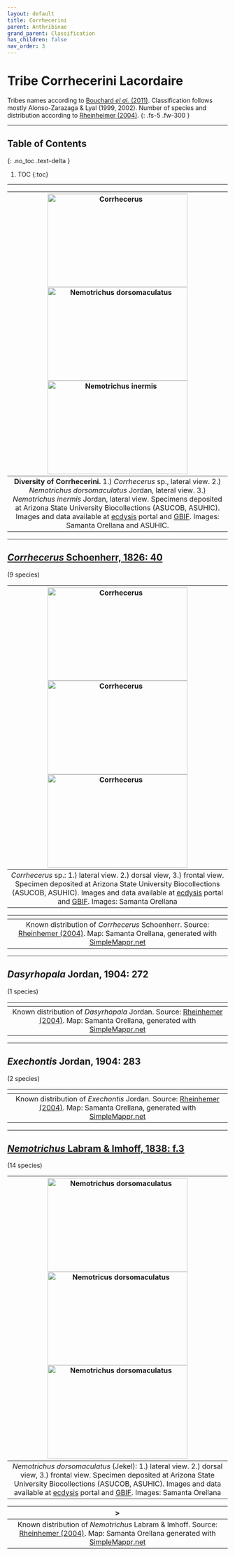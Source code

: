 ```yaml
---
layout: default
title: Corrhecerini
parent: Anthribinae
grand_parent: Classification
has_children: false
nav_order: 3
---
```



# Tribe Corrhecerini Lacordaire

Tribes names according to [Bouchard _el al._ (2011)](https://zookeys.pensoft.net/articles.php?id=4001). Classification follows mostly Alonso-Zarazaga & Lyal (1999, 2002). Number of species and distribution according to [Rheinheimer (2004)](https://www.zobodat.at/pdf/Mitt-Ent-Ver-Stuttgart_39_2004_0001-0244.pdf).
{: .fs-5 .fw-300 }

---

## Table of Contents
{: .no_toc .text-delta }

1. TOC
{:toc}

---

| [<img src="https://media01.symbiota.org/media/ecdysis/ASU_ASUCOB/ASUCOB0015/ASUCOB0028782_lateral_edited_1694804312.jpg" alt="Corrhecerus" width="320" height="213.4">](https://ecdysis.org/collections/individual/index.php?occid=1171310) [<img src="https://media01.symbiota.org/media/ecdysis/ASU_ASUCOB/ASUCOB0015/ASUCOB0015243_lateral_edited_1637888538.jpg" alt="Nemotrichus dorsomaculatus" width="320" height="213.4">](https://ecdysis.org/collections/individual/index.php?occid=629156) [<img src="https://media01.symbiota.org/media/storage/portals/scan/misc/201504/ASUHIC0079279_habitus_lateral__1429125469_web.jpg" alt="Nemotrichus inermis" width="320" height="213.4">](https://ecdysis.org/collections/individual/index.php?occid=348930) | 
|:--:| 
|**Diversity of Corrhecerini.** 1.) _Corrhecerus_ sp., lateral view. 2.) *Nemotrichus dorsomaculatus* Jordan, lateral view. 3.) _Nemotrichus inermis_ Jordan, lateral view. Specimens deposited at Arizona State University Biocollections (ASUCOB, ASUHIC). Images and data available at [ecdysis](https://ecdysis.org) portal and [GBIF](https://gbif.org). Images: Samanta Orellana and ASUHIC.|

---

## [_Corrhecerus_ Schoenherr, 1826: 40](https://anthribidae.github.io/anthribidae/anthribinae/corrhecerini/corrhecerus)
(9 species)

|  [<img src="https://media01.symbiota.org/media/ecdysis/ASU_ASUCOB/ASUCOB0015/ASUCOB0028782_lateral_edited_1694804312.jpg" alt="Corrhecerus" width="320" height="213.4">](https://ecdysis.org/collections/individual/index.php?occid=1171310) [<img src="https://media01.symbiota.org/media/ecdysis/ASU_ASUCOB/ASUCOB0015/ASUCOB0028782_dorsal_edited_1694808859.jpg" alt="Corrhecerus" width="320" height="213.4">](https://ecdysis.org/collections/individual/index.php?occid=1171310) [<img src="https://media01.symbiota.org/media/ecdysis/ASU_ASUCOB/ASUCOB0015/ASUCOB0028782_frontal_edited_1694809745.jpg" alt="Corrhecerus" width="320" height="213.4">](https://ecdysis.org/collections/individual/index.php?occid=1171310) | 
|:--:| 
|_Corrhecerus_ sp.: 1.) lateral view. 2.) dorsal view, 3.) frontal view. Specimen deposited at Arizona State University Biocollections (ASUCOB, ASUHIC). Images and data available at [ecdysis](https://ecdysis.org) portal and [GBIF](https://gbif.org). Images: Samanta Orellana|


|<img src="https://www.simplemappr.net/map/18880" alt="" />| 
|:--:| 
|Known distribution of _Corrhecerus_ Schoenherr. Source: [Rheinhemer (2004)](https://www.zobodat.at/pdf/Mitt-Ent-Ver-Stuttgart_39_2004_0001-0244.pdf). Map: Samanta Orellana, generated with [SimpleMappr.net](https://www.simplemappr.net/) |

---

## _Dasyrhopala_ Jordan, 1904: 272
(1 species)

|<img src="https://www.simplemappr.net/map/19110" alt="" />| 
|:--:| 
|Known distribution of _Dasyrhopala_ Jordan. Source: [Rheinhemer (2004)](https://www.zobodat.at/pdf/Mitt-Ent-Ver-Stuttgart_39_2004_0001-0244.pdf). Map: Samanta Orellana, generated with [SimpleMappr.net](https://www.simplemappr.net/) |

---
## _Exechontis_ Jordan, 1904: 283
(2 species)

|<img src="https://www.simplemappr.net/map/18882" alt="" />| 
|:--:| 
|Known distribution of _Exechontis_ Jordan. Source: [Rheinhemer (2004)](https://www.zobodat.at/pdf/Mitt-Ent-Ver-Stuttgart_39_2004_0001-0244.pdf). Map: Samanta Orellana, generated with [SimpleMappr.net](https://www.simplemappr.net/) |

---

## [_Nemotrichus_ Labram & Imhoff, 1838: f.3](https://anthribidae.github.io/anthribidae/anthribinae/corrhecerini/nemotrichus/) 
(14 species)

| [<img src="https://media01.symbiota.org/media/ecdysis/ASU_ASUCOB/ASUCOB0015/ASUCOB0015243_lateral_edited_1637888538.jpg" alt="Nemotrichus dorsomaculatus" width="320" height="213.4">](https://ecdysis.org/collections/individual/index.php?occid=629156) [<img src="https://media01.symbiota.org/media/ecdysis/ASU_ASUCOB/ASUCOB0015/ASUCOB0015243_dorsal_edited_1637888890.jpg" alt="Nemotricus dorsomaculatus" width="320" height="213.4">](https://ecdysis.org/collections/individual/index.php?occid=629156) [<img src="https://media01.symbiota.org/media/ecdysis/ASU_ASUCOB/ASUCOB0015/ASUCOB0015243_frontal_edited_1637889081.jpg" alt="Nemotrichus dorsomaculatus" width="320" height="213.4">](https://ecdysis.org/collections/individual/index.php?occid=629156) | 
|:--:| 
|_Nemotrichus dorsomaculatus_ (Jekel): 1.) lateral view. 2.) dorsal view, 3.) frontal view. Specimen deposited at Arizona State University Biocollections (ASUCOB, ASUHIC). Images and data available at [ecdysis](https://ecdysis.org) portal and [GBIF](https://gbif.org). Images: Samanta Orellana|

|<img src="https://www.simplemappr.net/map/18881" alt="" />>| 
|:--:| 
|Known distribution of _Nemotrichus_ Labram & Imhoff. Source: [Rheinhemer (2004)](https://www.zobodat.at/pdf/Mitt-Ent-Ver-Stuttgart_39_2004_0001-0244.pdf). Map: Samanta Orellana generated with [SimpleMappr.net](https://www.simplemappr.net/) |

